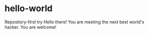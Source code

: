 # hello-world
Repository-first try
Hello there! You are meeting the next best world's hacker. You are welcome!
